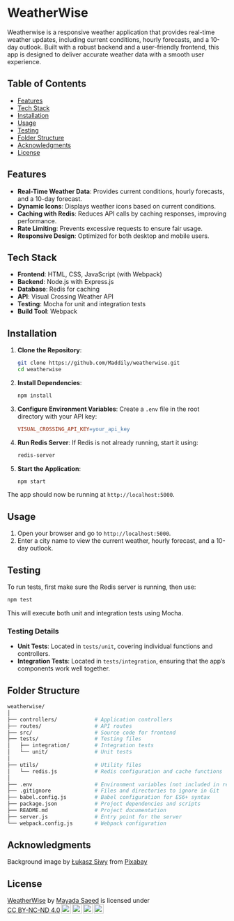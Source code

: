 # WeatherWise
Weatherwise is a responsive weather application that provides real-time weather updates, including current conditions, hourly forecasts, and a 10-day outlook. Built with a robust backend and a user-friendly frontend, this app is designed to deliver accurate weather data with a smooth user experience.

## Table of Contents
- [Features](#features)
- [Tech Stack](#tech-stack)
- [Installation](#installation)
- [Usage](#usage)
- [Testing](#testing)
- [Folder Structure](#folder-structure)
- [Acknowledgments](#acknowledgments)
- [License](#license)

## Features
- **Real-Time Weather Data**: Provides current conditions, hourly forecasts, and a 10-day forecast.
- **Dynamic Icons**: Displays weather icons based on current conditions.
- **Caching with Redis**: Reduces API calls by caching responses, improving performance.
- **Rate Limiting**: Prevents excessive requests to ensure fair usage.
- **Responsive Design**: Optimized for both desktop and mobile users.

## Tech Stack
- **Frontend**: HTML, CSS, JavaScript (with Webpack)
- **Backend**: Node.js with Express.js
- **Database**: Redis for caching
- **API**: Visual Crossing Weather API
- **Testing**: Mocha for unit and integration tests
- **Build Tool**: Webpack

## Installation
1. **Clone the Repository**:
    ```bash
    git clone https://github.com/Maddily/weatherwise.git
    cd weatherwise
    ```
2. **Install Dependencies**:
    ```bash
    npm install
    ```
3. **Configure Environment Variables**: Create a `.env` file in the root directory with your API key:
    ```makefile
    VISUAL_CROSSING_API_KEY=your_api_key
    ```
4. **Run Redis Server**: If Redis is not already running, start it using:
    ```bash
    redis-server
    ```
5. **Start the Application**:
    ```bash
    npm start
    ```
The app should now be running at `http://localhost:5000`.

## Usage
1. Open your browser and go to `http://localhost:5000`.
2. Enter a city name to view the current weather, hourly forecast, and a 10-day outlook.

## Testing
To run tests, first make sure the Redis server is running, then use:
```bash
npm test
```
This will execute both unit and integration tests using Mocha.

### Testing Details
- **Unit Tests**: Located in `tests/unit`, covering individual functions and controllers.
- **Integration Tests**: Located in `tests/integration`, ensuring that the app’s components work well together.

## Folder Structure
```bash
weatherwise/
│
├── controllers/            # Application controllers
├── routes/                 # API routes
├── src/                    # Source code for frontend
├── tests/                  # Testing files
│   ├── integration/        # Integration tests
│   └── unit/               # Unit tests
│
├── utils/                  # Utility files
│   └── redis.js            # Redis configuration and cache functions
│
├── .env                    # Environment variables (not included in repo)
├── .gitignore              # Files and directories to ignore in Git
├── babel.config.js         # Babel configuration for ES6+ syntax
├── package.json            # Project dependencies and scripts
├── README.md               # Project documentation
├── server.js               # Entry point for the server
└── webpack.config.js       # Webpack configuration

```

## Acknowledgments
Background image by <a href="https://pixabay.com/users/lucasgrey-679745/?utm_source=link-attribution&utm_medium=referral&utm_campaign=image&utm_content=4032775">Łukasz Siwy</a> from <a href="https://pixabay.com//?utm_source=link-attribution&utm_medium=referral&utm_campaign=image&utm_content=4032775">Pixabay</a>

## License
<p xmlns:cc="http://creativecommons.org/ns#" xmlns:dct="http://purl.org/dc/terms/"><a property="dct:title" rel="cc:attributionURL" href="https://github.com/Maddily/weatherwise">WeatherWise</a> by <a rel="cc:attributionURL dct:creator" property="cc:attributionName" href="https://github.com/Maddily">Mayada Saeed</a> is licensed under <a href="https://creativecommons.org/licenses/by-nc-nd/4.0/?ref=chooser-v1" target="_blank" rel="license noopener noreferrer" style="display:inline-block;">CC BY-NC-ND 4.0<img style="height:22px!important;margin-left:3px;vertical-align:text-bottom;" src="https://mirrors.creativecommons.org/presskit/icons/cc.svg?ref=chooser-v1" alt=""><img style="height:22px!important;margin-left:3px;vertical-align:text-bottom;" src="https://mirrors.creativecommons.org/presskit/icons/by.svg?ref=chooser-v1" alt=""><img style="height:22px!important;margin-left:3px;vertical-align:text-bottom;" src="https://mirrors.creativecommons.org/presskit/icons/nc.svg?ref=chooser-v1" alt=""><img style="height:22px!important;margin-left:3px;vertical-align:text-bottom;" src="https://mirrors.creativecommons.org/presskit/icons/nd.svg?ref=chooser-v1" alt=""></a></p>
